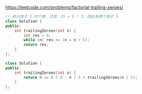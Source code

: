 https://leetcode.com/problems/factorial-trailing-zeroes/

```c++
// 统计因子 5 的个数，注意：25 = 5 * 5，因此有两个因子 5
class Solution {
public:
    int trailingZeroes(int n) {
        int res = 0;
        while (n) res += (n = n / 5);
        return res;
    }
};
```



```c++
class Solution {
public:
    int trailingZeroes(int n) {
        return n == 0 ? 0 : n / 5 + trailingZeroes(n / 5);
    }
};
```

